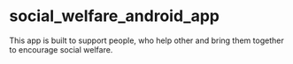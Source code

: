 # social_welfare_android_app
This app is built to support people, who help other and bring them together to encourage social welfare.
